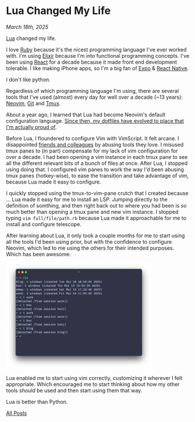 # Lua Changed My Life

_March 18th, 2025_

[Lua](2) changed my life.

I love [Ruby](3) because it's the nicest programming language I've ever worked with. I'm using [Elixir](4) because I'm into functional programming concepts. I've been using [React](6) for a decade because it made front end development tolerable. I like making iPhone apps, so I'm a big fan of [Expo](9) & [React Native](7).

I don't like python.

Regardless of which programming language I'm using, there are several tools that I've used (almost) every day for well over a decade (~13 years): [Neovim](13), [Git](11) and [Tmux](12).

About a year ago, I learned that Lua had become Neovim's default configuration language. [Since then, my dotfiles have evolved to place that I'm actually proud of](14).

Before Lua, I floundered to configure Vim with VimScript. It felt arcane. I disappointed [friends and colleagues](https://github.com/blakewilliams) by abusing tools they love. I misused tmux panes to (in part) compensate for my lack of vim configuration for over a decade. I had been opening a vim instance in each tmux pane to see all the different relevant bits of a bunch of files at once. After Lua, I stopped using doing that. I configured vim panes to work the way I'd been abusing tmux panes (hotkey-wise), to ease the transition and take advantage of vim, because Lua made it easy to configure.

I quickly stopped using the tmux-to-vim-pane crutch that I created because ... Lua made it easy for me to install an LSP. Jumping directly to the definition of somthing, and then right back out to where you had been is _so_ much better than opening a tmux pane and new vim instance. I stopped typing `vim full/file/path.rb` because Lua made it approachable for me to install and configure telescope.

After learning about Lua, it only took a couple months for me to start using all the tools I'd been using prior, but with the confidence to configure Neovim, which led to me using the others for their intended purposes. Which has been awesome:

<img src="/assets/2025-03-18-lua-changed-my-life/tmux.png" alt="tmux" style="max-width: 400px;">

Lua enabled me to start using vim correctly, customizing it wherever I felt appropriate. Which encouraged me to start thinking about how my other tools _should_ be used and then start using them that way.

Lua is better than Python.

[All Posts](/README.md)

[2]: https://www.lua.org
[3]: https://www.ruby-lang.org
[4]: https://elixir-lang.org
[6]: https://reactjs.org
[7]: https://reactnative.dev
[9]: https://expo.io
[11]: https://git-scm.com
[12]: https://github.com/tmux/tmux
[13]: https://neovim.io
[14]: https://github.com/pachun/boo
